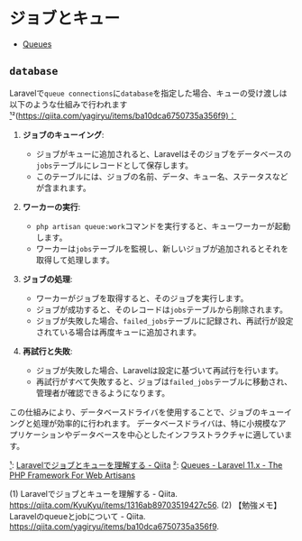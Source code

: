 # ジョブとキュー

- [Queues](https://laravel.com/docs/11.x/queues)

## `database`

Laravelで`queue connections`に`database`を指定した場合、キューの受け渡しは以下のような仕組みで行われます
[¹](https://qiita.com/KyuKyu/items/1316ab89703519427c56)²(<https://qiita.com/yagiryu/items/ba10dca6750735a356f9)：>

1. **ジョブのキューイング**:
   - ジョブがキューに追加されると、Laravelはそのジョブをデータベースの`jobs`テーブルにレコードとして保存します。
   - このテーブルには、ジョブの名前、データ、キュー名、ステータスなどが含まれます。

2. **ワーカーの実行**:
   - `php artisan queue:work`コマンドを実行すると、キューワーカーが起動します。
   - ワーカーは`jobs`テーブルを監視し、新しいジョブが追加されるとそれを取得して処理します。

3. **ジョブの処理**:
   - ワーカーがジョブを取得すると、そのジョブを実行します。
   - ジョブが成功すると、そのレコードは`jobs`テーブルから削除されます。
   - ジョブが失敗した場合、`failed_jobs`テーブルに記録され、再試行が設定されている場合は再度キューに追加されます。

4. **再試行と失敗**:
   - ジョブが失敗した場合、Laravelは設定に基づいて再試行を行います。
   - 再試行がすべて失敗すると、ジョブは`failed_jobs`テーブルに移動され、管理者が確認できるようになります。

この仕組みにより、データベースドライバを使用することで、ジョブのキューイングと処理が効率的に行われます。
データベースドライバは、特に小規模なアプリケーションやデータベースを中心としたインフラストラクチャに適しています。

[¹](https://qiita.com/KyuKyu/items/1316ab89703519427c56): [Laravelでジョブとキューを理解する - Qiita](https://qiita.com/KyuKyu/items/1316ab89703519427c56)
[²](https://qiita.com/yagiryu/items/ba10dca6750735a356f9): [Queues - Laravel 11.x - The PHP Framework For Web Artisans](https://laravel.com/docs/11.x/queues)

(1) Laravelでジョブとキューを理解する - Qiita. <https://qiita.com/KyuKyu/items/1316ab89703519427c56>.
(2) 【勉強メモ】Laravelのqueueとjobについて - Qiita. <https://qiita.com/yagiryu/items/ba10dca6750735a356f9>.
